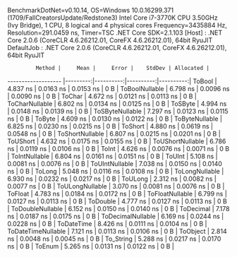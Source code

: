 
BenchmarkDotNet=v0.10.14, OS=Windows 10.0.16299.371 (1709/FallCreatorsUpdate/Redstone3)
Intel Core i7-3770K CPU 3.50GHz (Ivy Bridge), 1 CPU, 8 logical and 4 physical cores
Frequency=3435884 Hz, Resolution=291.0459 ns, Timer=TSC
.NET Core SDK=2.1.103
  [Host]     : .NET Core 2.0.6 (CoreCLR 4.6.26212.01, CoreFX 4.6.26212.01), 64bit RyuJIT
  DefaultJob : .NET Core 2.0.6 (CoreCLR 4.6.26212.01, CoreFX 4.6.26212.01), 64bit RyuJIT


             Method |     Mean |     Error |    StdDev | Allocated |
------------------- |---------:|----------:|----------:|----------:|
             ToBool | 4.837 ns | 0.0163 ns | 0.0153 ns |       0 B |
     ToBoolNullable | 6.798 ns | 0.0096 ns | 0.0090 ns |       0 B |
             ToChar | 4.672 ns | 0.0121 ns | 0.0113 ns |       0 B |
     ToCharNullable | 6.802 ns | 0.0134 ns | 0.0125 ns |       0 B |
            ToSByte | 4.994 ns | 0.0148 ns | 0.0139 ns |       0 B |
    ToSByteNullable | 7.297 ns | 0.0123 ns | 0.0115 ns |       0 B |
             ToByte | 4.609 ns | 0.0130 ns | 0.0122 ns |       0 B |
     ToByteNullable | 6.825 ns | 0.0230 ns | 0.0215 ns |       0 B |
            ToShort | 4.880 ns | 0.0619 ns | 0.0548 ns |       0 B |
    ToShortNullable | 6.807 ns | 0.0215 ns | 0.0201 ns |       0 B |
           ToUShort | 4.632 ns | 0.0175 ns | 0.0155 ns |       0 B |
   ToUShortNullable | 6.786 ns | 0.0119 ns | 0.0106 ns |       0 B |
              ToInt | 4.626 ns | 0.0076 ns | 0.0071 ns |       0 B |
      ToIntNullable | 6.804 ns | 0.0161 ns | 0.0151 ns |       0 B |
             ToUInt | 5.108 ns | 0.0081 ns | 0.0076 ns |       0 B |
     ToUIntNullable | 7.038 ns | 0.0150 ns | 0.0140 ns |       0 B |
             ToLong | 5.048 ns | 0.0116 ns | 0.0108 ns |       0 B |
     ToLongNullable | 6.930 ns | 0.0232 ns | 0.0217 ns |       0 B |
            ToULong | 2.312 ns | 0.0082 ns | 0.0077 ns |       0 B |
    ToULongNullable | 3.070 ns | 0.0081 ns | 0.0076 ns |       0 B |
            ToFloat | 4.783 ns | 0.0184 ns | 0.0172 ns |       0 B |
    ToFloatNullable | 6.799 ns | 0.0127 ns | 0.0113 ns |       0 B |
           ToDouble | 4.777 ns | 0.0127 ns | 0.0113 ns |       0 B |
   ToDoubleNullable | 6.152 ns | 0.0150 ns | 0.0140 ns |       0 B |
          ToDecimal | 7.178 ns | 0.0187 ns | 0.0175 ns |       0 B |
  ToDecimalNullable | 6.169 ns | 0.0244 ns | 0.0228 ns |       0 B |
         ToDateTime | 8.426 ns | 0.0111 ns | 0.0104 ns |       0 B |
 ToDateTimeNullable | 7.121 ns | 0.0113 ns | 0.0106 ns |       0 B |
           ToObject | 2.814 ns | 0.0048 ns | 0.0045 ns |       0 B |
          To_String | 5.288 ns | 0.0217 ns | 0.0170 ns |       0 B |
             ToEnum | 5.265 ns | 0.0131 ns | 0.0122 ns |       0 B |
